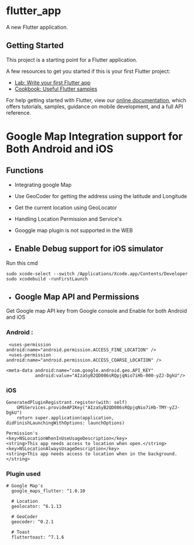 # flutter_app

A new Flutter application.

## Getting Started

This project is a starting point for a Flutter application.

A few resources to get you started if this is your first Flutter project:

- [Lab: Write your first Flutter app](https://flutter.dev/docs/get-started/codelab)
- [Cookbook: Useful Flutter samples](https://flutter.dev/docs/cookbook)

For help getting started with Flutter, view our
[online documentation](https://flutter.dev/docs), which offers tutorials,
samples, guidance on mobile development, and a full API reference.

# Google Map Integration support for Both Android and iOS

## Functions
* Integrating google Map
* Use GeoCoder for getting the address using the latitude and Longitude
* Get the current location using GeoLocator
* Handling Location Permission and Service's
* Googgle map plugin is not supported in the WEB 

* ## Enable Debug support for iOS simulator
Run this cmd
```
sudo xcode-select --switch /Applications/Xcode.app/Contents/Developer
sudo xcodebuild -runFirstLaunch
```

* ## Google Map API and Permissions
Get Google map API key from Google console and Enable for both Android and iOS

### Android :
```
 <uses-permission android:name="android.permission.ACCESS_FINE_LOCATION" />
 <uses-permission android:name="android.permission.ACCESS_COARSE_LOCATION" />

<meta-data android:name="com.google.android.geo.API_KEY"
           android:value="AIzaSyB2QD086sRQpjqNio7iHb-000-yZJ-DgkU"/>
```

### iOS
```
GeneratedPluginRegistrant.register(with: self)
    GMSServices.provideAPIKey("AIzaSyB2QD086sRQpjqNio7iHb-TMY-yZJ-DgkU")
    return super.application(application, didFinishLaunchingWithOptions: launchOptions)

Permission's
<key>NSLocationWhenInUseUsageDescription</key>
<string>This app needs access to location when open.</string>
<key>NSLocationAlwaysUsageDescription</key>
<string>This app needs access to location when in the background.</string>

```

### Plugin used
```
# Google Map's
  google_maps_flutter: ^1.0.10

  # Location
  geolocator: ^6.1.13

  # GeoCoder
  geocoder: ^0.2.1

  # Toast
  fluttertoast: ^7.1.6
```
